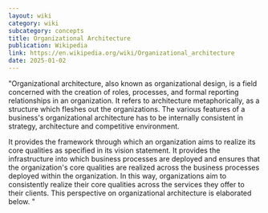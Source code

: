 ```yaml
---
layout: wiki
category: wiki
subcategory: concepts
title: Organizational Architecture
publication: Wikipedia
link: https://en.wikipedia.org/wiki/Organizational_architecture
date: 2025-01-02
---
```


"Organizational architecture, also known as organizational design, is a field concerned with the creation of roles, processes, and formal reporting relationships in an organization. It refers to architecture metaphorically, as a structure which fleshes out the organizations. The various features of a business's organizational architecture has to be internally consistent in strategy, architecture and competitive environment.

It provides the framework through which an organization aims to realize its core qualities as specified in its vision statement. It provides the infrastructure into which business processes are deployed and ensures that the organization's core qualities are realized across the business processes deployed within the organization. In this way, organizations aim to consistently realize their core qualities across the services they offer to their clients. This perspective on organizational architecture is elaborated below. "
